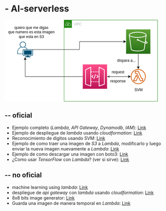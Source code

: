 # - AI-serverless
![](imagen.png)
## -- oficial
- Ejemplo completo (_Lambda_, _API Gateway_, _Dynamodb_, _IAM_): [Link](https://docs.aws.amazon.com/lambda/latest/dg/services-apigateway-tutorial.html)
- Ejemplo de despliegue de _lambda_ usando _cloudformation_: [Link](https://docs.aws.amazon.com/AWSCloudFormation/latest/UserGuide/aws-resource-lambda-function.html#aws-resource-lambda-function--examples)
- Reconocimiento de digitos usando SVM: [Link](https://scikit-learn.org/stable/auto_examples/classification/plot_digits_classification.html)
- Ejemplo de como traer una imagen de _S3_ a _Lambda_, modificarlo y luego enviar la nueva imagen nuevamente a _Lambda_: [Link](https://docs.aws.amazon.com/lambda/latest/dg/with-s3-tutorial.html)
- Ejemplo de como descargar una imagen con boto3: [Link](https://boto3.amazonaws.com/v1/documentation/api/1.9.42/guide/s3-example-download-file.html)
- ¿Como usar _TensorFlow_ con _Lambda_? (ver si sirve): [Link](https://aws.amazon.com/es/blogs/machine-learning/using-container-images-to-run-tensorflow-models-in-aws-lambda/)

## -- no oficial
- machine learning using _lambda_: [Link](https://towardsdatascience.com/serverless-deployment-of-machine-learning-models-on-aws-lambda-5bd1ca9b5c42)
- despliegue de _api gateway_ con _lambda_ usando _cloudformation_: [Link](https://bl.ocks.org/magnetikonline/c314952045eee8e8375b82bc7ec68e88)
- 8x8 bits image generator: [Link](https://xantorohara.github.io/led-matrix-editor/)
- Guarda una imagen de manera temporal en _Lambda_: [Link](https://stackoverflow.com/questions/50946378/can-i-store-a-temp-file-on-aws-lambda-function)